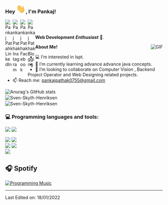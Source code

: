 <h3 title="hehhe"> Hey <img src="https://raw.githubusercontent.com/KevinPatel04/KevinPatel04/master/Hi.gif" width="30px">, I'm Pankaj!</h3>

<a href="https://www.linkedin.com/in/pankaj-pathak-641977173/">
  <img align="left" alt="Pankaj Patahk LinkedIn" width="24px" src="https://cdn.jsdelivr.net/npm/simple-icons@v3/icons/linkedin.svg" />
</a>
<a href="https://www.instagram.com/pankaj.pathak18/">
  <img align="left" alt="Pankaj Pathak Instagram" width="24px" src="https://cdn.jsdelivr.net/npm/simple-icons@v3/icons/instagram.svg" />
</a>
<a href="https://www.facebook.com/pathak.pankaj.31/">
  <img align="left" alt="Pankaj Pathak Facebook" width="24px" src="https://cdn.jsdelivr.net/npm/simple-icons@v3/icons/facebook.svg" />
</a>
<a href="https://pankajpathakstory.blogspot.com/?m=1/">
  <img align="left" alt="Pankaj Pathak Blogging" width="24px" src="https://cdn.jsdelivr.net/npm/simple-icons@v3/icons/blogger.svg" />
</a>




<br />
<br />

**Web Development** ***Enthusiast*** 🚀.
 

  <img align="right" alt="GIF" src="https://i.pinimg.com/originals/e4/26/70/e426702edf874b181aced1e2fa5c6cde.gif" />

**About Me!**

- 💻 I’m interested in lspt.
- 🌱 I’m currently learning advance advance java concepts.
- 💞️ I’m looking to collaborate on Computer Vision , Backend Project Operator and Web Designing related projects.
- 📫 Reach me: pankajpathak0755@gmail.com




![Anurag's GitHub stats](https://github-readme-stats.vercel.app/api?username=PankajPathak18&show_icons=true&theme=radical)
<br>
<img align="center" src="https://github-readme-streak-stats.herokuapp.com/?user=PankajPathak18&count_private=true&theme=radical" alt="Sven-Skyth-Henriksen" />
<br>
<img align="center" width=500 src="https://github-readme-stats.vercel.app/api/top-langs/?username=PankajPathak18&count_private=true&theme=radical" alt="Sven-Skyth-Henriksen" />

### :computer: Programming languages and tools: 
<p>

<code><img width="10%" src="https://www.vectorlogo.zone/logos/wordpress/wordpress-tile.svg"></code>
<code><img width="10%" src="https://www.vectorlogo.zone/logos/python/python-ar21.svg"></code>
<!--Include sklearn-->  
<code><img width="10%" src="https://www.vectorlogo.zone/logos/php/php-ar21.svg"></code>
<code><img width="10%" src="https://www.vectorlogo.zone/logos/dotnet/dotnet-horizontal.svg"></code>
<br />
<code><img width="10%" src="https://www.vectorlogo.zone/logos/opencv/opencv-ar21.svg"></code>
<code><img width="10%" src="https://www.vectorlogo.zone/logos/git-scm/git-scm-ar21.svg"></code>
<br />
<code><img width="10%" src="https://www.vectorlogo.zone/logos/mysql/mysql-ar21.svg"></code> 
</p>


## :headphones: Spotify

[![Programming Music](https://img.shields.io/badge/Programming%20Music-%231DB954.svg?&style=for-the-badge&logo=spotify&logoColor=white)](https://open.spotify.com/playlist/4esRKYQrPcYuJbouusZEAD?si=i4V9v08JQ82jJnpuzISfWA&nd=1)

----
Last Edited on: 18/01/2022
